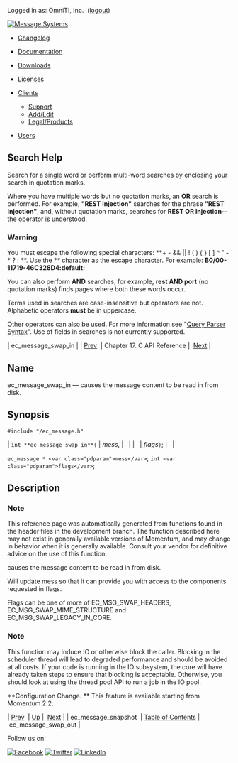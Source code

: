 Logged in as: OmniTI, Inc.  ([logout](https://support.messagesystems.com/logout.php))

[![Message Systems](https://support.messagesystems.com/images/ms-white205.png)](https://support.messagesystems.com/start.php) 

*   [Changelog](https://support.messagesystems.com/start.php?show=changelog)
*   [Documentation](https://support.messagesystems.com/docs/)
*   [Downloads](https://support.messagesystems.com/start.php)

*   [Licenses](https://support.messagesystems.com/license_summary.php)
*   <a href="">Clients</a>
    *   [Support](https://support.messagesystems.com/cs.php)
    *   [Add/Edit](https://support.messagesystems.com/edit_client.php)
    *   [Legal/Products](https://support.messagesystems.com/edit_products.php)
*   [Users](https://support.messagesystems.com/edit_customer.php)

## Search Help

Search for a single word or perform multi-word searches by enclosing your search in quotation marks.

Where you have multiple words but no quotation marks, an **OR** search is performed. For example, **"REST Injection"** searches for the phrase **"REST Injection"**, and, without quotation marks, searches for **REST OR Injection**--the operator is understood.

### Warning

You must escape the following special characters: **+ - && || ! ( ) { } [ ] ^ " ~ * ? : \**. Use the **\** character as the escape character. For example: **B0/00-11719-46C328D4\:default\:**

You can also perform **AND** searches, for example, **rest AND port** (no quotation marks) finds pages where both these words occur.

Terms used in searches are case-insensitive but operators are not. Alphabetic operators **must** be in uppercase.

Other operators can also be used. For more information see "[Query Parser Syntax](https://lucene.apache.org/core/old_versioned_docs/versions/3_0_0/queryparsersyntax.html)". Use of fields in searches is not currently supported.

| ec_message_swap_in |
| [Prev](extending.C.genref.ec_message_snapshot.php)  | Chapter 17. C API Reference |  [Next](extending.C.genref.ec_message_swap_out.php) |

<a name="extending.C.genref.ec_message_swap_in"></a>
## Name

ec_message_swap_in — causes the message content to be read in from disk.

## Synopsis

`#include "/ec_message.h"`

| `int **ec_message_swap_in**(` | <var class="pdparam">mess</var>, |   |
|   | <var class="pdparam">flags</var>`)`; |   |

`ec_message * <var class="pdparam">mess</var>`;
`int <var class="pdparam">flags</var>`;<a name="idp19858688"></a>
## Description

### Note

This reference page was automatically generated from functions found in the header files in the development branch. The function described here may not exist in generally available versions of Momentum, and may change in behavior when it is generally available. Consult your vendor for definitive advice on the use of this function.

causes the message content to be read in from disk.

Will update mess so that it can provide you with access to the components requested in flags.

Flags can be one of more of EC_MSG_SWAP_HEADERS, EC_MSG_SWAP_MIME_STRUCTURE and EC_MSG_SWAP_LEGACY_IN_CORE.

### Note

This function may induce IO or otherwise block the caller. Blocking in the scheduler thread will lead to degraded performance and should be avoided at all costs. If your code is running in the IO subsystem, the core will have already taken steps to ensure that blocking is acceptable. Otherwise, you should look at using the thread pool API to run a job in the IO pool.

**Configuration Change. ** This feature is available starting from Momentum 2.2.

| [Prev](extending.C.genref.ec_message_snapshot.php)  | [Up](extending.C.ref.php) |  [Next](extending.C.genref.ec_message_swap_out.php) |
| ec_message_snapshot  | [Table of Contents](index.php) |  ec_message_swap_out |

Follow us on:

[![Facebook](https://support.messagesystems.com/images/icon-facebook.png)](http://www.facebook.com/messagesystems) [![Twitter](https://support.messagesystems.com/images/icon-twitter.png)](http://twitter.com/#!/MessageSystems) [![LinkedIn](https://support.messagesystems.com/images/icon-linkedin.png)](http://www.linkedin.com/company/message-systems)